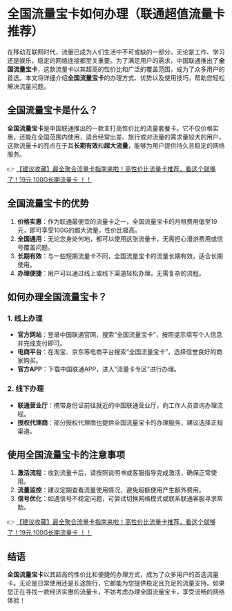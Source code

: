 # 全国流量宝卡如何办理（联通超值流量卡推荐）

在移动互联网时代，流量已成为人们生活中不可或缺的一部分。无论是工作、学习还是娱乐，稳定的网络连接都至关重要。为了满足用户的需求，中国联通推出了**全国流量宝卡**，这款流量卡以其超高的性价比和广泛的覆盖范围，成为了众多用户的首选。本文将详细介绍**全国流量宝卡**的办理方式、优势以及使用技巧，帮助您轻松解决流量问题。

## 全国流量宝卡是什么？

**全国流量宝卡**是中国联通推出的一款主打高性价比的流量套餐卡。它不仅价格实惠，还能在全国范围内使用，适合经常出差、旅行或对流量的需求量较大的用户。这款流量卡的亮点在于其**长期有效**和**超大流量**，能够为用户提供持久且稳定的网络服务。

👉 [【建议收藏】最全聚合流量卡指南来啦！高性价比流量卡推荐，看这个就够了！19元 100G长期流量卡 ！！](https://bit.ly/Liuliangka)

## 全国流量宝卡的优势

1. **价格实惠**：作为联通最便宜的流量卡之一，全国流量宝卡的月租费用低至19元，即可享受100G的超大流量，性价比极高。
2. **全国通用**：无论您身处何地，都可以使用这张流量卡，无需担心漫游费用或信号覆盖问题。
3. **长期有效**：与一些短期流量卡不同，全国流量宝卡的流量长期有效，适合长期使用。
4. **办理便捷**：用户可以通过线上或线下渠道轻松办理，无需复杂的流程。

## 如何办理全国流量宝卡？

### 1. 线上办理
- **官方网站**：登录中国联通官网，搜索“全国流量宝卡”，按照提示填写个人信息并完成支付即可。
- **电商平台**：在淘宝、京东等电商平台搜索“全国流量宝卡”，选择信誉良好的商家购买。
- **官方APP**：下载中国联通APP，进入“流量卡专区”进行办理。

### 2. 线下办理
- **联通营业厅**：携带身份证前往就近的中国联通营业厅，向工作人员咨询办理流程。
- **授权代理商**：部分授权代理商也提供全国流量宝卡的办理服务，建议选择正规渠道。

## 使用全国流量宝卡的注意事项

1. **激活流程**：收到流量卡后，请按照说明书或客服指导完成激活，确保正常使用。
2. **流量监控**：建议定期查看流量使用情况，避免超额使用产生额外费用。
3. **信号优化**：如遇信号不稳定问题，可尝试切换网络模式或联系联通客服寻求帮助。

👉 [【建议收藏】最全聚合流量卡指南来啦！高性价比流量卡推荐，看这个就够了！19元 100G长期流量卡 ！！](https://bit.ly/Liuliangka)

## 结语

**全国流量宝卡**以其超高的性价比和便捷的办理方式，成为了众多用户的首选流量卡。无论是日常使用还是长途旅行，它都能为您提供稳定且充足的流量支持。如果您正在寻找一款经济实惠的流量卡，不妨考虑办理全国流量宝卡，享受流畅的网络体验！